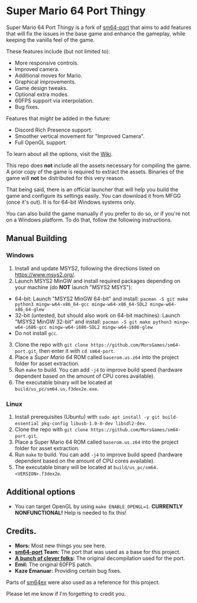 # Super Mario 64 Port Thingy

Super Mario 64 Port Thingy is a fork of [sm64-port](https://github.com/sm64-port/sm64-port) that aims to add features that will fix the issues in the base game and enhance the gameplay, while keeping the vanilla feel of the game.

These features include (but not limited to):
- More responsive controls.
- Improved camera.
- Additional moves for Mario.
- Graphical improvements.
- Game design tweaks.
- Optional extra modes.
- 60FPS support via interpolation.
- Bug fixes.

Features that _might_ be added in the future:
- Discord Rich Presence support.
- Smoother vertical movement for "Improved Camera".
- Full OpenGL support.

To learn about all the options, visit the [Wiki](https://github.com/MorsGames/sm64-port/wiki).

This repo does **not** include all the assets necessary for compiling the game. A prior copy of the game is required to extract the assets. Binaries of the game will **not** be distributed for this very reason.

That being said, there is an official launcher that will help you build the game and configure its settings easily. You can download it from MFGG (once it's out). It is for 64-bit Windows systems only.

You can also build the game manually if you prefer to do so, or if you're not on a Windows platform. To do that, follow the following instructions.

## Manual Building

### Windows

1. Install and update MSYS2, following the directions listed on https://www.msys2.org/.
2. Launch MSYS2 MinGW and install required packages depending on your machine (do **NOT** launch "MSYS2 MSYS"):
  * 64-bit: Launch "MSYS2 MinGW 64-bit" and install: `pacman -S git make python3 mingw-w64-x86_64-gcc mingw-w64-x86_64-SDL2 mingw-w64-x86_64-glew`
  * 32-bit (untested, but should also work on 64-bit machines): Launch "MSYS2 MinGW 32-bit" and install: `pacman -S git make python3 mingw-w64-i686-gcc mingw-w64-i686-SDL2 mingw-w64-i686-glew`
  * Do not install `gcc`.
3. Clone the repo with `git clone https://github.com/MorsGames/sm64-port.git`, then enter it with `cd sm64-port`.
4. Place a *Super Mario 64* ROM called `baserom.us.z64` into the project folder for asset extraction.
5. Run `make` to build. You can add `-j4` to improve build speed (hardware dependent based on the amount of CPU cores available).
6. The executable binary will be located at `build/us_pc/sm64.us.f3dex2e.exe`.

### Linux

1. Install prerequisites (Ubuntu) with `sudo apt install -y git build-essential pkg-config libusb-1.0-0-dev libsdl2-dev`.
2. Clone the repo with `git clone https://github.com/MorsGames/sm64-port.git`.
3. Place a Super Mario 64 ROM called `baserom.us.z64` into the project folder for asset extraction.
5. Run `make` to build. You can add `-j4` to improve build speed (hardware dependent based on the amount of CPU cores available).
5. The executable binary will be located at `build/us_pc/sm64.<VERSION>.f3dex2e`.

## Additional options

* You can target OpenGL by using `make ENABLE_OPENGL=1`. **CURRENTLY NONFUNCTIONAL!** Help is needed to fix this!

## Credits.
- **Mors:** Most new things you see here.
- **[sm64-port](https://github.com/sm64-port/sm64-port) Team:** The port that was used as a base for this project.
- **[A bunch of clever folks](https://github.com/n64decomp/sm64):** The original decompilation used for the port.
- **Emil:** The original 60FPS patch.
- **Kaze Emanuar:** Providing certain bug fixes.

Parts of [sm64ex](https://github.com/sm64pc/sm64ex) were also used as a reference for this project.

Please let me know if I'm forgetting to credit you.
